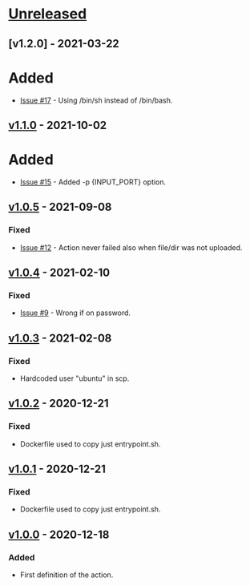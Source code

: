 # [Unreleased]

## [v1.2.0] - 2021-03-22

# Added
- [Issue #17](https://github.com/marcodallasanta/ssh-scp-deploy/issues/15) - Using /bin/sh instead of /bin/bash.

## [v1.1.0] - 2021-10-02

# Added
- [Issue #15](https://github.com/marcodallasanta/ssh-scp-deploy/issues/15) - Added -p {INPUT_PORT} option.

## [v1.0.5] - 2021-09-08

### Fixed
- [Issue #12](https://github.com/marcodallasanta/ssh-scp-deploy/issues/12) - Action never failed also when file/dir was not uploaded.

## [v1.0.4] - 2021-02-10

### Fixed
- [Issue #9](https://github.com/marcodallasanta/ssh-scp-deploy/issues/9) - Wrong if on password.

## [v1.0.3] - 2021-02-08

### Fixed
- Hardcoded user "ubuntu" in scp.

## [v1.0.2] - 2020-12-21

### Fixed
- Dockerfile used to copy just entrypoint.sh.

## [v1.0.1] - 2020-12-21

### Fixed
- Dockerfile used to copy just entrypoint.sh.

## [v1.0.0] - 2020-12-18

### Added
- First definition of the action.


[unreleased]: https://github.com/marcodallasanta/ssh-scp-deploy/compare/main...development
[v1.1.0]: https://github.com/underscore69/ssh-scp-deploy/tree/v1.1.0
[v1.0.5]: https://github.com/underscore69/ssh-scp-deploy/tree/v1.0.5
[v1.0.4]: https://github.com/underscore69/ssh-scp-deploy/tree/v1.0.4
[v1.0.3]: https://github.com/underscore69/ssh-scp-deploy/tree/v1.0.3
[v1.0.2]: https://github.com/underscore69/ssh-scp-deploy/tree/v1.0.2
[v1.0.1]: https://github.com/underscore69/ssh-scp-deploy/tree/v1.0.1
[v1.0.0]: https://github.com/underscore69/ssh-scp-deploy/tree/v1.0.0